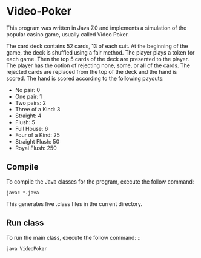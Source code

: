 Video-Poker
===========
This program was written in Java 7.0 and implements a simulation of the popular casino game, usually called Video Poker.

The card deck contains 52 cards, 13 of each suit. At the beginning of the game, the deck is shuffled using a fair method.  The player plays a token for each game.  Then the top 5 cards of the deck are presented to the player.  The player has the option of rejecting none, some, or all of the cards.  The rejected cards are replaced from the top of the deck and the hand is scored.  The hand is scored according to the following payouts:

* No pair:          0
* One pair:         1
* Two pairs:        2
* Three of a Kind:  3
* Straight:         4
* Flush:            5
* Full House:       6
* Four of a Kind:   25
* Straight Flush:   50
* Royal Flush:      250

Compile
-------

To compile the Java classes for the program, execute the follow command:

  `javac *.java`

This generates five .class files in the current directory.

Run class
---------

To run the main class, execute the follow command: ::

  `java VideoPoker`
